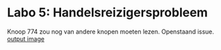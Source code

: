 # Labo 5: Handelsreizigersprobleem

Knoop 774 zou nog van andere knopen moeten lezen. Openstaand issue.
[output image](./output.png)